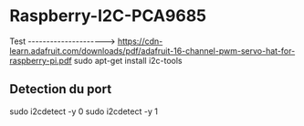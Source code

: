 # Raspberry-I2C-PCA9685
Test ---------------------> https://cdn-learn.adafruit.com/downloads/pdf/adafruit-16-channel-pwm-servo-hat-for-raspberry-pi.pdf
sudo apt-get install i2c-tools

Detection du port 
-----------------
sudo i2cdetect -y 0
sudo i2cdetect -y 1

